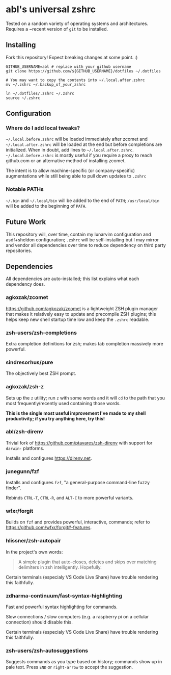 # abl's universal zshrc

Tested on a random variety of operating systems and architectures. Requires a ~recent version of `git` to be installed.

## Installing

Fork this repository! Expect breaking changes at some point. :)

```
GITHUB_USERNAME=abl # replace with your github username
git clone https://github.com/${GITHUB_USERNAME}/dotfiles ~/.dotfiles

# You may want to copy the contents into ~/.local.after.zshrc
mv ~/.zshrc ~/.backup_of_your_zshrc

ln ~/.dotfiles/.zshrc ~/.zshrc
source ~/.zshrc
```

## Configuration

### Where do I add local tweaks?

`~/.local.before.zshrc` will be loaded immediately after zcomet and `~/.local.after.zshrc` will be loaded at the end but before completions are initialized. When in doubt, add lines to `~/.local.after.zshrc`. `~/.local.before.zshrc` is mostly useful if you require a proxy to reach github.com or an alternative method of installing zcomet.

The intent is to allow machine-specific (or company-specific) augmentations while still being able to pull down updates to `.zshrc`

### Notable PATHs

`~/.bin` and `~/.local/bin` will be added to the end of `PATH`; `/usr/local/bin` will be added to the beginning of `PATH`.

## Future Work

This repository will, over time, contain my lunarvim configuration and asdf+sheldon configuration; `.zshrc` will be self-installing but I may mirror and vendor all dependencies over time to reduce dependency on third party repositories.

## Dependencies

All dependencies are auto-installed; this list explains what each dependency does.

### agkozak/zcomet

https://github.com/agkozak/zcomet is a lightweight ZSH plugin manager that makes it relatively easy to update and precompile ZSH plugins; this helps keep new shell startup time low and keep the `.zshrc` readable.

### zsh-users/zsh-completions

Extra completion definitions for zsh; makes tab completion massively more powerful.

### sindresorhus/pure

The objectively best ZSH prompt.

### agkozak/zsh-z

Sets up the `z` utility; run `z` with some words and it will `cd` to the path that you most frequently/recently used containing those words.

**This is the single most useful improvement I've made to my shell productivity; if you try anything here, try this!**

### abl/zsh-direnv

Trivial fork of https://github.com/ptavares/zsh-direnv with support for `darwin-` platforms.

Installs and configures https://direnv.net.

### junegunn/fzf

Installs and configures `fzf`, "a general-purpose command-line fuzzy finder".

Rebinds `CTRL-T`, `CTRL-R`, and `ALT-C` to more powerful variants.

### wfxr/forgit

Builds on `fzf` and provides powerful, interactive, commands; refer to https://github.com/wfxr/forgit#-features.

### hlissner/zsh-autopair

In the project's own words:

> A simple plugin that auto-closes, deletes and skips over matching delimiters in zsh intelligently. Hopefully.

Certain terminals (especialy VS Code Live Share) have trouble rendering this faithfully.

### zdharma-continuum/fast-syntax-highlighting

Fast and powerful syntax highlighting for commands.

Slow connections / slow computers (e.g. a raspberry pi on a cellular connection) should disable this.

Certain terminals (especialy VS Code Live Share) have trouble rendering this faithfully.

### zsh-users/zsh-autosuggestions

Suggests commands as you type based on history; commands show up in pale text. Press `END` or `right-arrow` to accept the suggestion.
